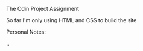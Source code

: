 The Odin Project Assignment

So far I'm only using HTML and CSS to build the site

Personal Notes: 

..